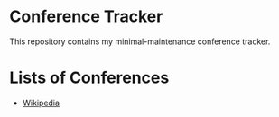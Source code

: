 # Conference Tracker

This repository contains my minimal-maintenance conference tracker.

# Lists of Conferences
+ [Wikipedia](https://en.wikipedia.org/wiki/List_of_computer_science_conferences)
